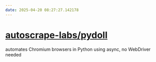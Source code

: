 ```yaml
---
date: 2025-04-20 08:27:27.142178
---
```


# [autoscrape-labs/pydoll](https://github.com/autoscrape-labs/pydoll)

automates Chromium browsers in Python using async, no WebDriver needed